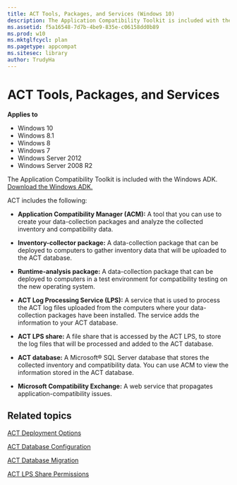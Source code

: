 ```yaml
---
title: ACT Tools, Packages, and Services (Windows 10)
description: The Application Compatibility Toolkit is included with the Windows ADK. Download the Windows ADK.
ms.assetid: f5a16548-7d7b-4be9-835e-c06158dd0b89
ms.prod: w10
ms.mktglfcycl: plan
ms.pagetype: appcompat
ms.sitesec: library
author: TrudyHa
---
```


# ACT Tools, Packages, and Services


**Applies to**

-   Windows 10
-   Windows 8.1
-   Windows 8
-   Windows 7
-   Windows Server 2012
-   Windows Server 2008 R2

The Application Compatibility Toolkit is included with the Windows ADK. [Download the Windows ADK.](http://go.microsoft.com/fwlink/p/?LinkId=526740)

ACT includes the following:

-   **Application Compatibility Manager (ACM):** A tool that you can use to create your data-collection packages and analyze the collected inventory and compatibility data.

-   **Inventory-collector package:** A data-collection package that can be deployed to computers to gather inventory data that will be uploaded to the ACT database.

-   **Runtime-analysis package:** A data-collection package that can be deployed to computers in a test environment for compatibility testing on the new operating system.

-   **ACT Log Processing Service (LPS):** A service that is used to process the ACT log files uploaded from the computers where your data-collection packages have been installed. The service adds the information to your ACT database.

-   **ACT LPS share:** A file share that is accessed by the ACT LPS, to store the log files that will be processed and added to the ACT database.

-   **ACT database:** A Microsoft® SQL Server database that stores the collected inventory and compatibility data. You can use ACM to view the information stored in the ACT database.

-   **Microsoft Compatibility Exchange:** A web service that propagates application-compatibility issues.

## Related topics


[ACT Deployment Options](act-deployment-options.md)

[ACT Database Configuration](act-database-configuration.md)

[ACT Database Migration](act-database-migration.md)

[ACT LPS Share Permissions](act-lps-share-permissions.md)

 

 





